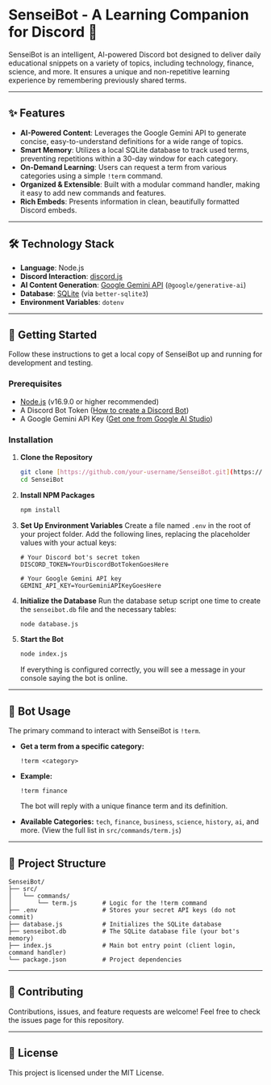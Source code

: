# SenseiBot - A Learning Companion for Discord 🧠

SenseiBot is an intelligent, AI-powered Discord bot designed to deliver daily educational snippets on a variety of topics, including technology, finance, science, and more. It ensures a unique and non-repetitive learning experience by remembering previously shared terms.

---

## ✨ Features

-   **AI-Powered Content**: Leverages the Google Gemini API to generate concise, easy-to-understand definitions for a wide range of topics.
-   **Smart Memory**: Utilizes a local SQLite database to track used terms, preventing repetitions within a 30-day window for each category.
-   **On-Demand Learning**: Users can request a term from various categories using a simple `!term` command.
-   **Organized & Extensible**: Built with a modular command handler, making it easy to add new commands and features.
-   **Rich Embeds**: Presents information in clean, beautifully formatted Discord embeds.

---

## 🛠️ Technology Stack

-   **Language**: Node.js
-   **Discord Interaction**: [discord.js](https://discord.js.org/)
-   **AI Content Generation**: [Google Gemini API](https://aistudio.google.com/) (`@google/generative-ai`)
-   **Database**: [SQLite](https://www.sqlite.org/index.html) (via `better-sqlite3`)
-   **Environment Variables**: `dotenv`

---

## 🚀 Getting Started

Follow these instructions to get a local copy of SenseiBot up and running for development and testing.

### Prerequisites

-   [Node.js](https://nodejs.org/) (v16.9.0 or higher recommended)
-   A Discord Bot Token ([How to create a Discord Bot](https://discordjs.guide/preparations/setting-up-a-bot-application.html))
-   A Google Gemini API Key ([Get one from Google AI Studio](https://aistudio.google.com/app/apikey))

### Installation

1.  **Clone the Repository**
    ```bash
    git clone [https://github.com/your-username/SenseiBot.git](https://github.com/your-username/SenseiBot.git)
    cd SenseiBot
    ```

2.  **Install NPM Packages**
    ```bash
    npm install
    ```

3.  **Set Up Environment Variables**
    Create a file named `.env` in the root of your project folder. Add the following lines, replacing the placeholder values with your actual keys:

    ```env
    # Your Discord bot's secret token
    DISCORD_TOKEN=YourDiscordBotTokenGoesHere

    # Your Google Gemini API key
    GEMINI_API_KEY=YourGeminiAPIKeyGoesHere
    ```

4.  **Initialize the Database**
    Run the database setup script one time to create the `senseibot.db` file and the necessary tables:
    ```bash
    node database.js
    ```

5.  **Start the Bot**
    ```bash
    node index.js
    ```
    If everything is configured correctly, you will see a message in your console saying the bot is online.

---

## 🤖 Bot Usage

The primary command to interact with SenseiBot is `!term`.

-   **Get a term from a specific category:**
    ```
    !term <category>
    ```

-   **Example:**
    ```
    !term finance
    ```
    The bot will reply with a unique finance term and its definition.

-   **Available Categories:** `tech`, `finance`, `business`, `science`, `history`, `ai`, and more. (View the full list in `src/commands/term.js`)

---

## 📁 Project Structure

```
SenseiBot/
├── src/
│   └── commands/
│       └── term.js       # Logic for the !term command
├── .env                  # Stores your secret API keys (do not commit)
├── database.js           # Initializes the SQLite database
├── senseibot.db          # The SQLite database file (your bot's memory)
├── index.js              # Main bot entry point (client login, command handler)
└── package.json          # Project dependencies
```

---

## 🤝 Contributing

Contributions, issues, and feature requests are welcome! Feel free to check the issues page for this repository.

---

## 📄 License

This project is licensed under the MIT License.
